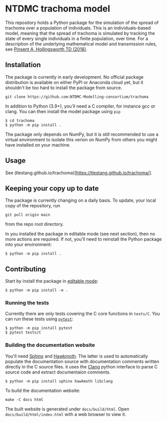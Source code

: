 # NTDMC trachoma model

This repository holds a Python package for the simulation of the
spread of trachoma over a population of individuals.  This is an
individuals-based model, meaning that the spread of trachoma is
simulated by tracking the state of every single individuals in a
finite population, over time. For a description of the underlying
mathematical model and transmission rules, see [Pinsent A,
Hollingsworth TD
(2018)](https://journals.plos.org/plosntds/article?id=10.1371/journal.pntd.0006531).

## Installation

The package is currently in early development. No official package
distribution is available on either PyPI or Anaconda cloud yet, but it
shouldn't be too hard to install the package from source.

```
git clone https://github.com:NTDMC-Modelling-consortium/trachoma
```

In addition to Python (3.9+), you'll need a C compiler, for instance
gcc or clang. You can then install the model package using `pip`

``` shell
$ cd trachoma
$ python -m pip install .
```

The package only depends on NumPy, but it is still recommended to use
a virtual environment to isolate this verion on NumPy from others you
might have installed on your machine.

## Usage

See (tlestang.github.io/trachoma)[https://tlestang.github.io/trachoma/].

## Keeping your copy up to date

The package is currently changing on a daily basis. To update, your
local copy of the repository, run

```
git pull origin main
```

from the repo root directory.

In you installed the package in editable mode (see next section), then
no more actions are required. If not, you'll need to reinstall the
Python package into your environment:

```
$ python -m pip install .
```

## Contributing

Start by install the package in [editable
mode](https://packaging.python.org/en/latest/guides/distributing-packages-using-setuptools/#working-in-development-mode):

``` shell
$ python -m pip install -e .
```

### Running the tests

Currently there are only tests covering the C core functions in
`tests/C`. You can run these tests using
[`pytest`](https://docs.pytest.org/):

```
$ python -m pip install pytest
$ pytest tests/C
```

### Building the documentation website

You'll need [Sphinx](https://www.sphinx-doc.org/en/master/) and
[Hawkmoth](https://hawkmoth.readthedocs.io/en/stable/). The latter is
used to automatically populate the documentation source with
documentation comments written directly in the C source files. it uses
the [Clang](https://clang.llvm.org/) python interface to parse C
source code and extract documentaion comments.

```
$ python -m pip install sphinx hawkmoth libclang
```

To build the documentation website:

```
make -C docs html
```

The built website is generated under `docs/build/html`.  Open
`docs/build/html/index.html` with a web browser to view it.
